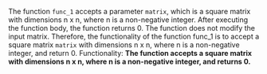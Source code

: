 The function `func_1` accepts a parameter `matrix`, which is a square matrix with dimensions n x n, where n is a non-negative integer. After executing the function body, the function returns 0. The function does not modify the input matrix. Therefore, the functionality of the function func_1 is to accept a square matrix `matrix` with dimensions n x n, where n is a non-negative integer, and return 0. 
Functionality: **The function accepts a square matrix with dimensions n x n, where n is a non-negative integer, and returns 0.**
